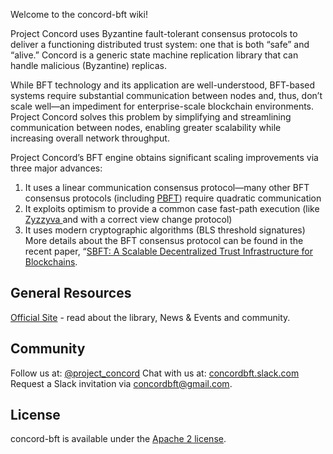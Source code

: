 Welcome to the concord-bft wiki!

Project Concord uses Byzantine fault-tolerant consensus protocols to deliver a functioning distributed trust system: one that is both “safe” and “alive.” Concord is a generic state machine replication library that can handle malicious (Byzantine) replicas.

While BFT technology and its application are well-understood, BFT-based systems require substantial communication between nodes and, thus, don’t scale well—an impediment for enterprise-scale blockchain environments. Project Concord solves this problem by simplifying and streamlining communication between nodes, enabling greater scalability while increasing overall network throughput.

Project Concord’s BFT engine obtains significant scaling improvements via three major advances:

1. It uses a linear communication consensus protocol—many other BFT consensus protocols (including [PBFT](https://dl.acm.org/citation.cfm?id=571640)) require quadratic communication
2. It exploits optimism to provide a common case fast-path execution (like [Zyzzyva ](https://dl.acm.org/citation.cfm?id=1658358)and with a correct view change protocol)
3. It uses modern cryptographic algorithms (BLS threshold signatures)
More details about the BFT consensus protocol can be found in the recent paper, “[SBFT: A Scalable Decentralized Trust Infrastructure for Blockchains](https://arxiv.org/pdf/1804.01626.pdf).

## General Resources
[Official Site](https://projectconcord.io/) - read about the library, News & Events and community. 

## Community

Follow us at: [@project_concord](https://www.twitter.com/@project_concord)
Chat with us at: [concordbft.slack.com](https://concordbft.slack.com/)
Request a Slack invitation via <concordbft@gmail.com>.

## License

concord-bft is available under the [Apache 2 license](LICENSE).
